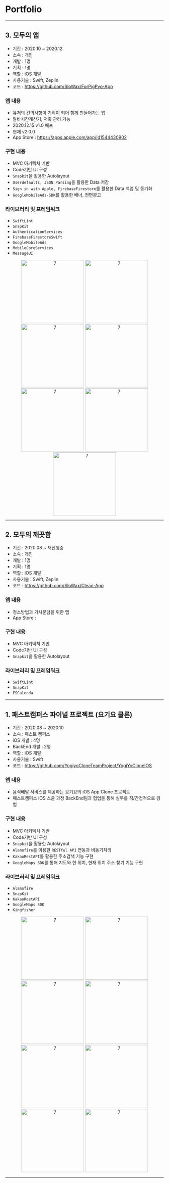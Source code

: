 # Portfolio

-----

## 3. 모두의 앱

- 기간 : 2020.10 ~ 2020.12
- 소속 : 개인
- 개발 : 1명
- 기획 : 1명 
- 역할 : iOS 개발
- 사용기술 : Swift, Zeplin
- 코드 : https://github.com/SloWax/ForPigPyo-App

### 앱 내용

- 유저의 건의사항이 기획이 되어 함께 만들어가는 앱
- 알바시간계산기, 저축 관리 기능
- 2020.12.15 v1.0 배포
- 현재 v2.0.0
- App Store : https://apps.apple.com/app/id1544430902

### 구현 내용

- MVC 아키텍처 기반
- Code기반 UI 구성
- `Snapkit`을 활용한 Autolayout
- `Userdefaults, JSON Parsing`을 활용한 Data 저장
- `Sign in with Apple, FirebaseFirestore`를 활용한 Data 백업 및 동기화
- `GoogleMobileAds-SDK`를 활용한 배너, 전면광고

### 라이브러리 및 프레임워크

- `SwiftLint`
- `SnapKit`
- `AuthenticationServices`
- `FirebaseFirestoreSwift`
- `GoogleMobileAds`
- `MobileCoreServices`
- `MessageUI`

<p align="center">
<img width="200" alt="7" src="https://user-images.githubusercontent.com/62653558/105841107-79dd6980-6017-11eb-9af0-9f457b08ae38.gif">
<img width="200" alt="7" src="https://user-images.githubusercontent.com/62653558/105841123-7cd85a00-6017-11eb-941b-b5894566cb08.gif">
<img width="200" alt="7" src="https://user-images.githubusercontent.com/62653558/105841486-0851eb00-6018-11eb-8877-8fa6fff01eef.gif">
<img width="200" alt="7" src="https://user-images.githubusercontent.com/62653558/105841507-10aa2600-6018-11eb-89de-3fca51b0bd8d.gif">
<img width="200" alt="7" src="https://user-images.githubusercontent.com/62653558/105841513-130c8000-6018-11eb-9d8d-087d3130d05b.gif">
<img width="200" alt="7" src="https://user-images.githubusercontent.com/62653558/105841517-14d64380-6018-11eb-8e18-ff4b79215537.gif">
<img width="200" alt="7" src="https://user-images.githubusercontent.com/62653558/105841523-16a00700-6018-11eb-885f-7b78e5d51bc0.gif">
</p>

-----

## 2. 모두의 깨끗함

- 기간 : 2020.08 ~ 재진행중
- 소속 : 개인
- 개발 : 1명
- 기획 : 1명 
- 역할 : iOS 개발
- 사용기술 : Swift, Zeplin
- 코드 : https://github.com/SloWax/Clean-App

### 앱 내용

- 청소방법과 가사분담을 위한 앱
- App Store : 

### 구현 내용

- MVC 아키텍처 기반
- Code기반 UI 구성
- `Snapkit`을 활용한 Autolayout

### 라이브러리 및 프레임워크

- `SwiftLint`
- `SnapKit`
- `FSCalenda`

<p align="center">
</p>

-----

## 1. 패스트캠퍼스 파이널 프로젝트 (요기요 클론)

- 기간 : 2020.08 ~ 2020.10
- 소속 : 패스트 캠퍼스
- iOS 개발 : 4명
- BackEnd 개발 : 2명 
- 역할 : iOS 개발
- 사용기술 : Swift
- 코드 : https://github.com/YogiyoCloneTeamProject/YogiYoCloneIOS

### 앱 내용

- 음식배달 서비스를 제공하는 요기요의 iOS App Clone 프로젝트
- 패스트캠퍼스 iOS 스쿨 과정 BackEnd팀과 협업을 통해 실무를 직/간접적으로 경험

### 구현 내용

- MVC 아키텍처 기반
- Code기반 UI 구성
- `Snapkit`을 활용한 Autolayout
- `Alamofire`를 이용한 `RESTful API` 연동과 비동기처리
- `KakaoRestAPI`를 활용한 주소검색 기능 구현
- `GoogleMaps SDK`를 통해 지도와 현 위치, 현재 위치 주소 찾기 기능 구현

### 라이브러리 및 프레임워크

- `Alamofire`
- `SnapKit`
- `KakaoRestAPI`
- `GoogleMaps SDK`
- `Kingfisher`

<p align="center">
<img width="200" alt="7" src="https://user-images.githubusercontent.com/62653558/97778640-de755d80-1bbb-11eb-867a-83d38561a7ec.gif">
<img width="200" alt="7" src="https://user-images.githubusercontent.com/62653558/97778683-2a280700-1bbc-11eb-99ea-b39a1a0acf6e.gif">
<img width="200" alt="7" src="https://user-images.githubusercontent.com/62653558/97778808-192bc580-1bbd-11eb-87c5-c795d88da64d.gif">
<img width="200" alt="7" src="https://user-images.githubusercontent.com/62653558/97778845-6d36aa00-1bbd-11eb-8977-0c103bfd321c.gif">
<img width="200" alt="7" src="https://user-images.githubusercontent.com/62653558/97778848-732c8b00-1bbd-11eb-936a-43a1b783ddde.gif">
<img width="200" alt="7" src="https://user-images.githubusercontent.com/62653558/97778867-90615980-1bbd-11eb-8c96-260194a27c9d.gif">
<img width="200" alt="7" src="https://user-images.githubusercontent.com/62653558/97778869-96573a80-1bbd-11eb-8580-b5c50876e4f1.gif">
<img width="200" alt="7" src="https://user-images.githubusercontent.com/62653558/97778835-4d9f8180-1bbd-11eb-906e-cd285a17706e.gif">
</p>

-----